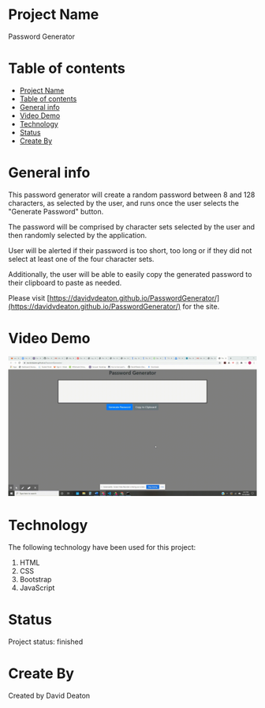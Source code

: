 # Project Name
  Password Generator

# Table of contents
- [Project Name](#project-name)
- [Table of contents](#table-of-contents)
- [General info](#general-info)
- [Video Demo](#video-demo)
- [Technology](#technology)
- [Status](#status)
- [Create By](#create-by)

# General info
This password generator will create a random password between 8 and 128 characters, as selected by the user, and runs once the user selects the "Generate Password" button.

The password will be comprised by character sets selected by the user and then randomly selected by the application.

User will be alerted if their password is too short, too long or if they did not select at least one of the four character sets.

Additionally, the user will be able to easily copy the generated password to their clipboard to paste as needed.

Please visit [https://davidvdeaton.github.io/PasswordGenerator/](https://davidvdeaton.github.io/PasswordGenerator/) for the site.

# Video Demo
![Video Demo](assets/passwordGenerator.gif)

# Technology
The following technology have been used for this project:

  1. HTML
  2. CSS
  3. Bootstrap
  4. JavaScript

# Status
Project status: finished

# Create By
Created by David Deaton
